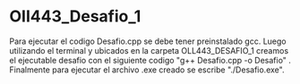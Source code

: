 # OII443_Desafio_1

Para ejecutar el codigo Desafio.cpp se debe tener preinstalado gcc. Luego utilizando el terminal y ubicados en la carpeta OLL443_DESAFIO_1 creamos el ejecutable desafio con el siguiente codigo "g++ Desafio.cpp -o Desafio" . Finalmente para ejecutar el archivo .exe creado se escribe "./Desafio.exe".